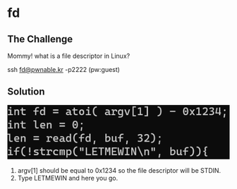 # fd

## The Challenge

Mommy! what is a file descriptor in Linux?

ssh fd@pwnable.kr -p2222 \(pw:guest\)

## Solution

![](/.gitbook/assets/image%20%281%29.png)

1. argv\[1\] should be equal to 0x1234 so the file descriptor will be STDIN.
2. Type LETMEWIN and here you go.

